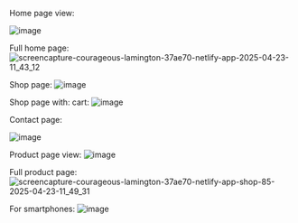 Home page view:

![image](https://github.com/user-attachments/assets/1c62d0be-8be6-4b9a-a935-9010fd3b5937)



Full home page:
![screencapture-courageous-lamington-37ae70-netlify-app-2025-04-23-11_43_12](https://github.com/user-attachments/assets/9a86f8b5-d4c3-458a-bd8c-8462f1e85d3f)


Shop page:
![image](https://github.com/user-attachments/assets/12c76bc6-102b-429b-9030-5a08207ae45b)



Shop page with: cart:
![image](https://github.com/user-attachments/assets/5c8c3f79-20ec-4648-8419-b37eb822dff6)



Contact page: 

![image](https://github.com/user-attachments/assets/e0d549b0-0155-407e-b8e8-de9cc68a71ed)



Product page view:
![image](https://github.com/user-attachments/assets/41588920-1ded-4429-b7c0-f3feab8192e2)



Full product page:
![screencapture-courageous-lamington-37ae70-netlify-app-shop-85-2025-04-23-11_49_31](https://github.com/user-attachments/assets/bd0a337f-45ce-447a-8c95-b70940aeceeb)



For smartphones:
![image](https://github.com/user-attachments/assets/ba4cd9b2-2f21-43f2-b77e-6e8d2a85bdb9)

